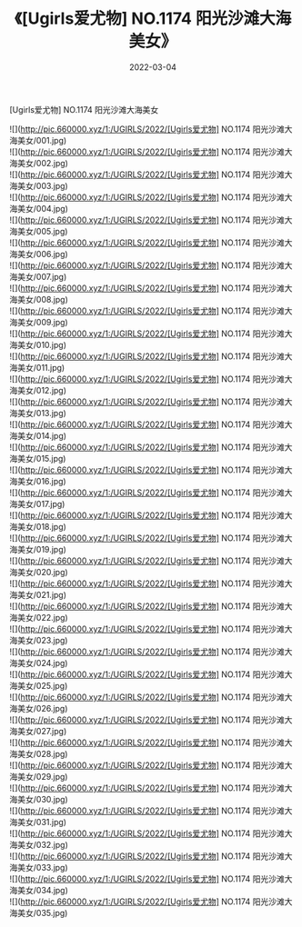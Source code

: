 ﻿---
layout: post
title:  《[Ugirls爱尤物] NO.1174 阳光沙滩大海美女》
date:   2022-03-04
img: http://pic.660000.xyz/1:/UGIRLS/2022/[Ugirls爱尤物] NO.1174 阳光沙滩大海美女/000.jpg
categories: [美女, 清纯, 唯美]
---

[Ugirls爱尤物] NO.1174 阳光沙滩大海美女

 ![](http://pic.660000.xyz/1:/UGIRLS/2022/[Ugirls爱尤物] NO.1174 阳光沙滩大海美女/001.jpg) <br>![](http://pic.660000.xyz/1:/UGIRLS/2022/[Ugirls爱尤物] NO.1174 阳光沙滩大海美女/002.jpg) <br>![](http://pic.660000.xyz/1:/UGIRLS/2022/[Ugirls爱尤物] NO.1174 阳光沙滩大海美女/003.jpg) <br>![](http://pic.660000.xyz/1:/UGIRLS/2022/[Ugirls爱尤物] NO.1174 阳光沙滩大海美女/004.jpg) <br>![](http://pic.660000.xyz/1:/UGIRLS/2022/[Ugirls爱尤物] NO.1174 阳光沙滩大海美女/005.jpg) <br>![](http://pic.660000.xyz/1:/UGIRLS/2022/[Ugirls爱尤物] NO.1174 阳光沙滩大海美女/006.jpg) <br>![](http://pic.660000.xyz/1:/UGIRLS/2022/[Ugirls爱尤物] NO.1174 阳光沙滩大海美女/007.jpg) <br>![](http://pic.660000.xyz/1:/UGIRLS/2022/[Ugirls爱尤物] NO.1174 阳光沙滩大海美女/008.jpg) <br>![](http://pic.660000.xyz/1:/UGIRLS/2022/[Ugirls爱尤物] NO.1174 阳光沙滩大海美女/009.jpg) <br>![](http://pic.660000.xyz/1:/UGIRLS/2022/[Ugirls爱尤物] NO.1174 阳光沙滩大海美女/010.jpg) <br>![](http://pic.660000.xyz/1:/UGIRLS/2022/[Ugirls爱尤物] NO.1174 阳光沙滩大海美女/011.jpg) <br>![](http://pic.660000.xyz/1:/UGIRLS/2022/[Ugirls爱尤物] NO.1174 阳光沙滩大海美女/012.jpg) <br>![](http://pic.660000.xyz/1:/UGIRLS/2022/[Ugirls爱尤物] NO.1174 阳光沙滩大海美女/013.jpg) <br>![](http://pic.660000.xyz/1:/UGIRLS/2022/[Ugirls爱尤物] NO.1174 阳光沙滩大海美女/014.jpg) <br>![](http://pic.660000.xyz/1:/UGIRLS/2022/[Ugirls爱尤物] NO.1174 阳光沙滩大海美女/015.jpg) <br>![](http://pic.660000.xyz/1:/UGIRLS/2022/[Ugirls爱尤物] NO.1174 阳光沙滩大海美女/016.jpg) <br>![](http://pic.660000.xyz/1:/UGIRLS/2022/[Ugirls爱尤物] NO.1174 阳光沙滩大海美女/017.jpg) <br>![](http://pic.660000.xyz/1:/UGIRLS/2022/[Ugirls爱尤物] NO.1174 阳光沙滩大海美女/018.jpg) <br>![](http://pic.660000.xyz/1:/UGIRLS/2022/[Ugirls爱尤物] NO.1174 阳光沙滩大海美女/019.jpg) <br>![](http://pic.660000.xyz/1:/UGIRLS/2022/[Ugirls爱尤物] NO.1174 阳光沙滩大海美女/020.jpg) <br>![](http://pic.660000.xyz/1:/UGIRLS/2022/[Ugirls爱尤物] NO.1174 阳光沙滩大海美女/021.jpg) <br>![](http://pic.660000.xyz/1:/UGIRLS/2022/[Ugirls爱尤物] NO.1174 阳光沙滩大海美女/022.jpg) <br>![](http://pic.660000.xyz/1:/UGIRLS/2022/[Ugirls爱尤物] NO.1174 阳光沙滩大海美女/023.jpg) <br>![](http://pic.660000.xyz/1:/UGIRLS/2022/[Ugirls爱尤物] NO.1174 阳光沙滩大海美女/024.jpg) <br>![](http://pic.660000.xyz/1:/UGIRLS/2022/[Ugirls爱尤物] NO.1174 阳光沙滩大海美女/025.jpg) <br>![](http://pic.660000.xyz/1:/UGIRLS/2022/[Ugirls爱尤物] NO.1174 阳光沙滩大海美女/026.jpg) <br>![](http://pic.660000.xyz/1:/UGIRLS/2022/[Ugirls爱尤物] NO.1174 阳光沙滩大海美女/027.jpg) <br>![](http://pic.660000.xyz/1:/UGIRLS/2022/[Ugirls爱尤物] NO.1174 阳光沙滩大海美女/028.jpg) <br>![](http://pic.660000.xyz/1:/UGIRLS/2022/[Ugirls爱尤物] NO.1174 阳光沙滩大海美女/029.jpg) <br>![](http://pic.660000.xyz/1:/UGIRLS/2022/[Ugirls爱尤物] NO.1174 阳光沙滩大海美女/030.jpg) <br>![](http://pic.660000.xyz/1:/UGIRLS/2022/[Ugirls爱尤物] NO.1174 阳光沙滩大海美女/031.jpg) <br>![](http://pic.660000.xyz/1:/UGIRLS/2022/[Ugirls爱尤物] NO.1174 阳光沙滩大海美女/032.jpg) <br>![](http://pic.660000.xyz/1:/UGIRLS/2022/[Ugirls爱尤物] NO.1174 阳光沙滩大海美女/033.jpg) <br>![](http://pic.660000.xyz/1:/UGIRLS/2022/[Ugirls爱尤物] NO.1174 阳光沙滩大海美女/034.jpg) <br>![](http://pic.660000.xyz/1:/UGIRLS/2022/[Ugirls爱尤物] NO.1174 阳光沙滩大海美女/035.jpg) <br>